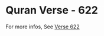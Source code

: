 # Quran Verse - 622 

For more infos, See [Verse 622](https://www.quranbookk.com/quran/search?q=622)